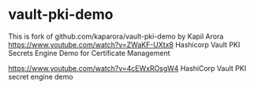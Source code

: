 # vault-pki-demo
This is fork of github.com/kaparora/vault-pki-demo
by Kapil Arora
https://www.youtube.com/watch?v=ZWaKF-UXtx8
Hashicorp Vault PKI Secrets Engine Demo for Certificate Management

https://www.youtube.com/watch?v=4cEWxROsgW4
HashiCorp Vault PKI secret engine demo
